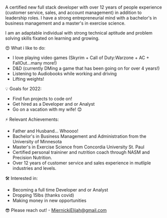 A certified new full stack developer with over 12 years of people experience (customer service, sales, and account management) in addition to leadership roles. I have a strong entrepreneurial mind with a bachelor's in business management and a master's in exercise science. 

I am an adaptable individual with strong technical aptitude and problem solving skills fixated on learning and growing. 


😍 What i like to do:
+ I love playing video games (Skyrim + Call of Duty:Warzone + AC + FallOut...many more!)
+ D&D (currently DMing a game that has been going on for over 4 years!)
+ Listening to Audiobooks while working and driving
+ Lifting weights! 


💡 Goals for 2022:
+ Find fun projects to code on! 
+ Get hired as a Developer and or Analyst 
+ Go on a vacation with my wife! 😊


⚡ Relevant Achievements:
+ Father and Husband... Whoooo! 
+ Bachelor's in Business Management and Administration from the University of Minnesota 
+ Master's in Exercise Science from Concordia University St. Paul
+ Certified personal traininer and nutrition coach through NASM and Precision Nutrition. 
+ Over 12 years of customer service and sales experience in mutliple industries and levels. 


🛠 Interested in:
+ Becoming a full time Developer and or Analyst
+ Dropping 15lbs (thanks covid)
+ Making money in new opportunities 


😎 Please reach out! - MiernickiElijah@gmail.com
